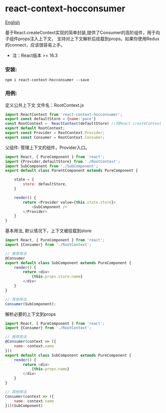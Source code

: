 # react-context-hocconsumer

[English](https://github.com/pacez/React-Context-HOCConsumer#readme)

基于React.createContext实现的简单封装,提供了Consumer的高阶组件，用于向子组件props注入上下文，
支持对上下文解析后挂载到props。如果你使用Redux的connect，应该很容易上手。

* 注：React版本 >= 16.3

### 安装:
```
npm i react-context-hocconsumer --save
```


### 用例:

定义公共上下文
文件名：RootContext.js
```javascript  
import ReactContext from 'react-context-hocconsumer';
export const defaultStore = {name:'pace'} 
const RootContext =  ReactContext(defaultStore) //同React.createContext可接收defautValue
export default RootContext;
export const Provider = RootContext.Provider;
export const Consumer = RootContext.Consumer;
```

父组件: 管理上下文的组件，Provider入口。
```javascript  
import React, { PureComponent } from 'react';
import {Provider,defaultStore} from './RootContext';
import SubComponent from './SubComponent';
export default class ParentComponent extends PureComponent {

    state = {
        store: defaultStore, 
    }

    render() {
        return <Provider value={this.state.store}>  
            <SubComponent /> 
        </Provider>
    }
}
```

基本用法, 默认情况下，上下文被挂载到store
```javascript  
import React, { PureComponent } from 'react';
import {Consumer} from './RootContext';

// 推荐用法
@Consumer
export default class SubComponent extends PureComponent {
    render() {
        return <div>
            {this.props.store.name}
        </div>
    }
}

// 其他用法 
Consumer(SubComponent);
```

解析必要的上下文到props
```javascript  
import React, { PureComponent } from 'react';
import {Consumer} from './RootContext';

// 推荐用法
@Consumer(context => ({
    name: context.name  
}))
export default class SubComponent extends PureComponent {
    render() {
        return <div>
            {this.props.name}
        </div>
    }
}

// 其他用法
Consumer(context => ({
    name: context.name  
}))(SubComponent)
```